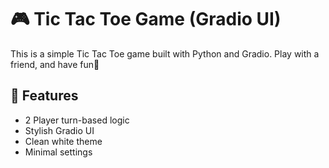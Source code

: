 
# 🎮 Tic Tac Toe Game (Gradio UI)

This is a simple Tic Tac Toe game built with Python and Gradio. Play with a friend, and have fun💚

## 🚀 Features
- 2 Player turn-based logic
- Stylish Gradio UI
- Clean white theme
- Minimal settings


